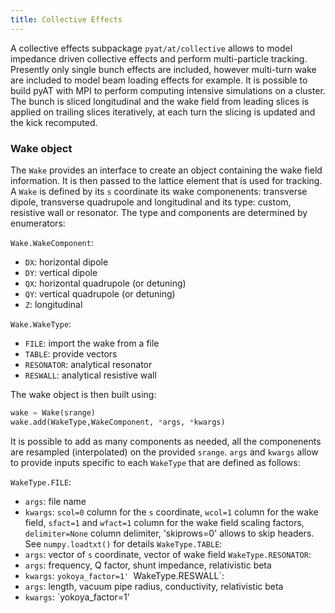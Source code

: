 ```yaml
---
title: Collective Effects
---
```


A collective effects subpackage `pyat/at/collective` allows to model impedance driven collective effects and perform multi-particle tracking. Presently only single bunch effects are included, however multi-turn wake are included to model beam loading effects for example. It is possible to build pyAT with MPI to perform computing intensive simulations on a cluster.
The bunch is sliced longitudinal and the wake field from leading slices is applied on trailing slices iteratively, at each turn the slicing is updated and the kick recomputed.

### Wake object

The `Wake` provides an interface to create an object containing the wake field information. It is then passed to the lattice element that is used for tracking. A `Wake` is defined by its `s` coordinate its wake componenents: transverse dipole, transverse quadrupole and longitudinal and its type: custom, resistive wall or resonator. The type and components are determined by enumerators:

`Wake.WakeComponent`:
- `DX`: horizontal dipole
- `DY`: vertical dipole
- `QX`: horizontal quadrupole (or detuning)
- `QY`: vertical quadrupole (or detuning)
- `Z`: longitudinal

`Wake.WakeType`:
- `FILE`: import the wake from a file
- `TABLE`: provide vectors
- `RESONATOR`: analytical resonator
- `RESWALL`: analytical resistive wall

The wake object is then built using:

```python
wake = Wake(srange)
wake.add(WakeType,WakeComponent, *args, *kwargs)
```

It is possible to add as many components as needed, all the componenents are resampled (interpolated) on the provided `srange`. `args` and `kwargs` allow to provide inputs specific to each `WakeType` that are defined as follows:

`WakeType.FILE`:
- `args`: file name
- `kwargs`: `scol=0` column for the `s` coordinate, `wcol=1` column for the wake field, `sfact=1` and `wfact=1` column for the wake field scaling factors, `delimiter=None` column delimiter, 'skiprows=0' allows to skip headers. See `numpy.loadtxt()` for details
`WakeType.TABLE`:
- `args`: vector of `s` coordinate, vector of wake field
`WakeType.RESONATOR`:
- `args`: frequency, Q factor, shunt impedance, relativistic beta
- `kwargs`: `yokoya_factor=1'
`WakeType.RESWALL`:
- `args`: length, vacuum pipe radius, conductivity, relativistic beta
- `kwargs`: `yokoya_factor=1'

